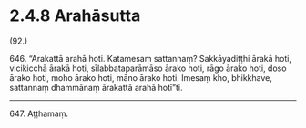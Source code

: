 # 2.4.8 Arahāsutta

(92.)

646\. “Ārakattā arahā hoti. Katamesaṃ sattannaṃ? Sakkāyadiṭṭhi ārakā hoti, vicikicchā ārakā hoti, sīlabbataparāmāso ārako hoti, rāgo ārako hoti, doso ārako hoti, moho ārako hoti, māno ārako hoti. Imesaṃ kho, bhikkhave, sattannaṃ dhammānaṃ ārakattā arahā hotī”ti.

---

647\. Aṭṭhamaṃ.
